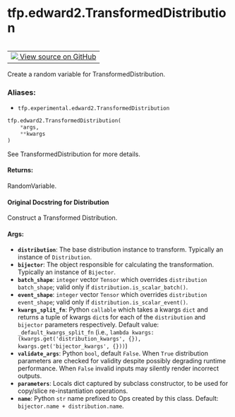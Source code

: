 <div itemscope itemtype="http://developers.google.com/ReferenceObject">
<meta itemprop="name" content="tfp.edward2.TransformedDistribution" />
<meta itemprop="path" content="Stable" />
</div>

# tfp.edward2.TransformedDistribution


<table class="tfo-notebook-buttons tfo-api" align="left">

<td>
  <a target="_blank" href="https://github.com/tensorflow/probability/blob/master/tensorflow_probability/python/experimental/edward2/interceptor.py">
    <img src="https://www.tensorflow.org/images/GitHub-Mark-32px.png" />
    View source on GitHub
  </a>
</td></table>



Create a random variable for TransformedDistribution.

### Aliases:

* `tfp.experimental.edward2.TransformedDistribution`


``` python
tfp.edward2.TransformedDistribution(
    *args,
    **kwargs
)
```



<!-- Placeholder for "Used in" -->

See TransformedDistribution for more details.

#### Returns:

RandomVariable.


#### Original Docstring for Distribution

Construct a Transformed Distribution.

#### Args:


* <b>`distribution`</b>: The base distribution instance to transform. Typically an
  instance of `Distribution`.
* <b>`bijector`</b>: The object responsible for calculating the transformation.
  Typically an instance of `Bijector`.
* <b>`batch_shape`</b>: `integer` vector `Tensor` which overrides `distribution`
  `batch_shape`; valid only if `distribution.is_scalar_batch()`.
* <b>`event_shape`</b>: `integer` vector `Tensor` which overrides `distribution`
  `event_shape`; valid only if `distribution.is_scalar_event()`.
* <b>`kwargs_split_fn`</b>: Python `callable` which takes a kwargs `dict` and returns
  a tuple of kwargs `dict`s for each of the `distribution` and `bijector`
  parameters respectively.
  Default value: `_default_kwargs_split_fn` (i.e.,
      `lambda kwargs: (kwargs.get('distribution_kwargs', {}),
                       kwargs.get('bijector_kwargs', {}))`)
* <b>`validate_args`</b>: Python `bool`, default `False`. When `True` distribution
  parameters are checked for validity despite possibly degrading runtime
  performance. When `False` invalid inputs may silently render incorrect
  outputs.
* <b>`parameters`</b>: Locals dict captured by subclass constructor, to be used for
  copy/slice re-instantiation operations.
* <b>`name`</b>: Python `str` name prefixed to Ops created by this class. Default:
  `bijector.name + distribution.name`.